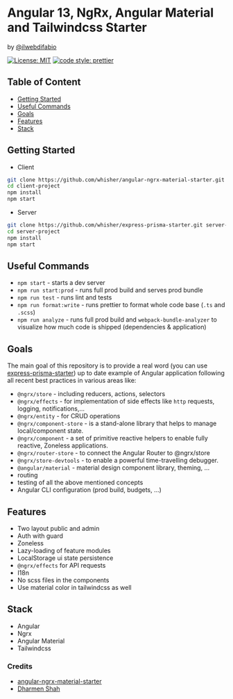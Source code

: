 # Angular 13, NgRx, Angular Material and Tailwindcss Starter

by [@ilwebdifabio](https://twitter.com/ilwebdifabio)

[![License: MIT](https://img.shields.io/badge/License-MIT-yellow.svg)](https://github.com/whisher/angular-ngrx-material-starter/blob/main/LICENSE)
[![code style: prettier](https://img.shields.io/badge/code_style-prettier-ff69b4.svg)](https://github.com/prettier/prettier)

## Table of Content

- [Getting Started](#getting-started)
- [Useful Commands](#useful-commands)
- [Goals](#goals)
- [Features](#features)
- [Stack](#stack)

## Getting Started

- Client

```bash
git clone https://github.com/whisher/angular-ngrx-material-starter.git client-project
cd client-project
npm install
npm start
```

- Server

```bash
git clone https://github.com/whisher/express-prisma-starter.git server-project
cd server-project
npm install
npm start
```

## Useful Commands

- `npm start` - starts a dev server
- `npm run start:prod` - runs full prod build and serves prod bundle
- `npm run test` - runs lint and tests
- `npm run format:write` - runs prettier to format whole code base (`.ts` and `.scss`)
- `npm run analyze` - runs full prod build and `webpack-bundle-analyzer` to visualize how much code is shipped (dependencies & application)

## Goals

The main goal of this repository is to provide a real word (you can use [express-prisma-starter](https://github.com/whisher/express-prisma-starter)) up to date example of Angular application following all recent best practices in various areas like:

- `@ngrx/store` - including reducers, actions, selectors
- `@ngrx/effects` - for implementation of side effects like `http` requests, logging, notifications,...
- `@ngrx/entity` - for CRUD operations
- `@ngrx/component-store` - is a stand-alone library that helps to manage local/component state.
- `@ngrx/component` - a set of primitive reactive helpers to enable fully reactive, Zoneless applications.
- `@ngrx/router-store` - to connect the Angular Router to @ngrx/store
- `@ngrx/store-devtools` - to enable a powerful time-travelling debugger.
- `@angular/material` - material design component library, theming, ...
- routing
- testing of all the above mentioned concepts
- Angular CLI configuration (prod build, budgets, ...)

## Features

- Two layout public and admin
- Auth with guard
- Zoneless
- Lazy-loading of feature modules
- LocalStorage ui state persistence
- `@ngrx/effects` for API requests
- I18n
- No scss files in the components
- Use material color in tailwindcss as well

## Stack

- Angular
- Ngrx
- Angular Material
- Tailwindcss

### Credits

- [angular-ngrx-material-starter](https://github.com/tomastrajan/angular-ngrx-material-starter)
- [Dharmen Shah](https://indepth.dev/tutorials/angular/angular-material-theming-system-complete-guide)

```

```
